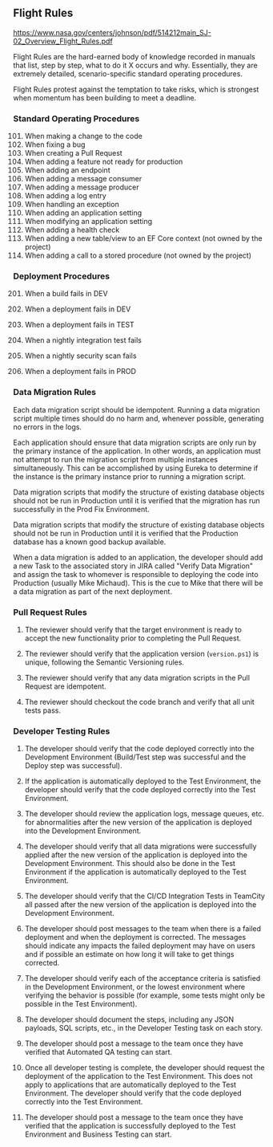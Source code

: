 ## Flight Rules

https://www.nasa.gov/centers/johnson/pdf/514212main_SJ-02_Overview_Flight_Rules.pdf


Flight Rules are the hard-earned body of knowledge recorded in manuals that list, step by step, what to do it X occurs and why. Essentially, they are extremely detailed, scenario-specific standard operating procedures.

Flight Rules protest against the temptation to take risks, which is strongest when momentum has been building to meet a deadline.

### Standard Operating Procedures

101) When making a change to the code
102) When fixing a bug
103) When creating a Pull Request
104) When adding a feature not ready for production
105) When adding an endpoint
106) When adding a message consumer
107) When adding a message producer
108) When adding a log entry
109) When handling an exception
110) When adding an application setting
111) When modifying an application setting
112) When adding a health check
113) When adding a new table/view to an EF Core context (not owned by the project)
114) When adding a call to a stored procedure (not owned by the project)

### Deployment Procedures

201) When a build fails in DEV

202) When a deployment fails in DEV

203) When a deployment fails in TEST

204) When a nightly integration test fails

205) When a nightly security scan fails

206) When a deployment fails in PROD

### Data Migration Rules

Each data migration script should be idempotent. Running a data migration script multiple times should do no harm and, whenever possible, generating no errors in the logs. 

Each application should ensure that data migration scripts are only run by the primary instance of the application. In other words, an application must not attempt to run the migration script from multiple instances simultaneously. This can be accomplished by using Eureka to determine if the instance is the primary instance prior to running a migration script.

Data migration scripts that modify the structure of existing database objects should not be run in Production until it is verified that the migration has run successfully in the Prod Fix Environment.

Data migration scripts that modify the structure of existing database objects should not be run in Production until it is verified that the Production database has a known good backup available.

When a data migration is added to an application, the developer should add a new Task to the associated story in JIRA called "Verify Data Migration" and assign the task to whomever is responsible to deploying the code into Production (usually Mike Michaud). This is the cue to Mike that there will be a data migration as part of the next deployment. 

### Pull Request Rules

1. The reviewer should verify that the target environment is ready to accept the new functionality prior to completing the Pull Request.

2. The reviewer should verify that the application version (`version.ps1`) is unique, following the Semantic Versioning rules.

3. The reviewer should verify that any data migration scripts in the Pull Request are idempotent.

4. The reviewer should checkout the code branch and verify that all unit tests pass.

### Developer Testing Rules

1. The developer should verify that the code deployed correctly into the Development Environment (Build/Test step was successful and the Deploy step was successful).

2. If the application is automatically deployed to the Test Environment, the developer should verify that the code deployed correctly into the Test Environment.

3. The developer should review the application logs, message queues, etc. for abnormalities after the new version of the application is deployed into the Development Environment. 

4. The developer should verify that all data migrations were successfully applied after the new version of the application is deployed into the Development Environment. This should also be done in the Test Environment if the application is automatically deployed to the Test Environment. 

5. The developer should verify that the CI/CD Integration Tests in TeamCity all passed after the new version of the application is deployed into the Development Environment. 

6. The developer should post messages to the team when there is a failed deployment and when the deployment is corrected. The messages should indicate any impacts the failed deployment may have on users and if possible an estimate on how long it will take to get things corrected.

7. The developer should verify each of the acceptance criteria is satisfied in the Development Environment, or the lowest environment where verifying the behavior is possible (for example, some tests might only be possible in the Test Environment).

8. The developer should document the steps, including any JSON payloads, SQL scripts, etc., in the Developer Testing task on each story.

9. The developer should post a message to the team once they have verified that Automated QA testing can start.

10. Once all developer testing is complete, the developer should request the deployment of the application to the Test Environment. This does not apply to applications that are automatically deployed to the Test Environment. The developer should verify that the code deployed correctly into the Test Environment.

11. The developer should post a message to the team once they have verified that the application is successfully deployed to the Test Environment and Business Testing can start. 
